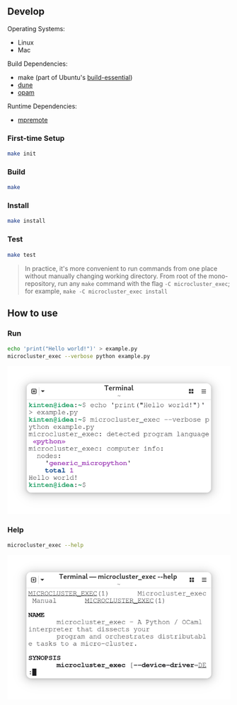## Develop

Operating Systems:
- Linux
- Mac

Build Dependencies:
- make (part of Ubuntu's [build-essential](https://launchpad.net/ubuntu/+source/build-essential))
- [dune](https://dune.build/install)
- [opam](https://opam.ocaml.org/doc/Install.html)

Runtime Dependencies:
- [mpremote](https://pypi.org/project/mpremote/)

### First-time Setup

```sh
make init
```

### Build

```sh
make
```

### Install

```sh
make install
```

### Test

```sh
make test
```

> In practice, it's more convenient to run commands from one place without manually changing working directory. From root of the mono-repository, run any `make` command with the flag `-C microcluster_exec`; for example, `make -C microcluster_exec install`

## How to use

### Run

```sh
echo 'print("Hello world!")' > example.py
microcluster_exec --verbose python example.py
```

<p align="center">
  <img src="./doc/wincap_run.png" />
</p>

### Help

```sh
microcluster_exec --help
```

<p align="center">
  <img src="./doc/wincap_man.png" />
</p>
